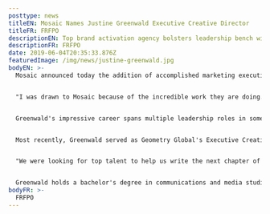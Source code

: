 ```yaml
---
posttype: news
titleEN: Mosaic Names Justine Greenwald Executive Creative Director
titleFR: FRFPO
descriptionEN: Top brand activation agency bolsters leadership bench with addition of accomplished, multi-disciplined marketing executive
descriptionFR: FRFPO
date: 2019-06-04T20:35:33.876Z
featuredImage: /img/news/justine-greenwald.jpg
bodyEN: >-
  Mosaic announced today the addition of accomplished marketing executive Justine Greenwald as the agency's Executive Creative Director. Greenwald will lead award-winning teams of creatives and strategists to deliver game-changing experiences for top global brands. She will also play a key role in agency leadership and operations. Greenwald's hiring marks the addition of another talented woman to Mosaic's already strong bench of female-led experiential experts.


  "I was drawn to Mosaic because of the incredible work they are doing. The most recent experiences they have created for Sephora/Sephoria, and for Michelob Ultra at SXSW reflect trendsetting work that is making a cultural impact. I'm incredibly excited for the opportunity to build on Mosaic's success and momentum in live brand experiences," said Greenwald. "This role is the perfect blend of creativity and innovation. I'm looking forward to driving creativity in the work, innovation for the agency and building future leaders as we drive business growth for clients and for Mosaic."


  Greenwald's impressive career spans multiple leadership roles in some of the world's largest and most prestigious agencies, including Geometry Global, Ogilvy and G2. She brings a wealth of expertise in creating memorable consumer experiences by identifying and capitalizing on market trends, leading and inspiring top creative talent and delivering award-worthy solutions for clients.


  Most recently, Greenwald served as Geometry Global's Executive Creative Director, representing iconic clients such as Beam-Suntory, Kimberly-Clark and American Airlines. Under her leadership, the agency earned numerous awards, including recognition as Effie's Top 20 Most Effective Agencies in the world.


  "We were looking for top talent to help us write the next chapter of Mosaic and bring to life our vision of making the world a better experience," said Alejandro Rodriguez Bas, President and CEO of Acosta, Mosaic's parent company. "Justine's diverse background across multiple marketing disciplines will breed more holistic thinking and creative execution tailored to the mediums that matter most for each campaign. Her client, team leadership and creative experience are the perfect complement to the Mosaic team."


  Greenwald holds a bachelor's degree in communications and media studies from Syracuse University.
bodyFR: >-
  FRFPO
---
```

